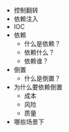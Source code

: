 - 控制翻转
- 依赖注入
- IOC
- 依赖
	- 什么是依赖？
	- 依赖什么？
	- 依赖谁？
- 倒置
	- 什么是倒置？
- 为什么要依赖倒置
	- 成本
	- 风险
	- 质量
- 哪些场景下